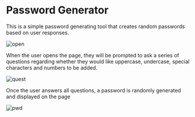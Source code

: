  # Password Generator
 
 This is a simple password generating tool that creates random passwords based on user responses.
 
  ![open](https://user-images.githubusercontent.com/59548398/94646186-f00cd200-02aa-11eb-90d8-c03bc278f38a.PNG)
 
 When the user opens the page, they will be prompted to ask a series of questions regarding whether they would like uppercase, undercase, special characters and numbers to be added.
 

 
 ![quest](https://user-images.githubusercontent.com/59548398/94646215-00bd4800-02ab-11eb-9cd7-a85b0324e4ea.PNG)
 
 Once the user answers all questions, a password is randomly generated and displayed on the page
 
 ![pwd](https://user-images.githubusercontent.com/59548398/94646245-12065480-02ab-11eb-96e1-1ea270f203cc.PNG)
